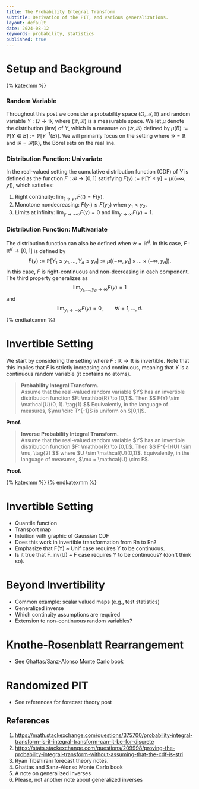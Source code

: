 ```yaml
---
title: The Probability Integral Transform
subtitle: Derivation of the PIT, and various generalizations.
layout: default
date: 2024-08-12
keywords: probability, statistics
published: true
---
```


# Setup and Background
{% katexmm %}

### Random Variable
Throughout this post we consider a probability space
$(\Omega, \mathcal{A}, \mathbb{B})$ and random variable
$Y: \Omega \to \mathcal{Y}$, where $(\mathcal{Y}, \mathcal{B})$ is a
measurable space. We let $\mu$ denote the distribution (law) of $Y$, which
is a measure on $(\mathcal{Y}, \mathcal{B})$ defined by
$\mu(B) := \mathbb{P}[Y \in B] := \mathbb{P}[Y^{-1}(B)]$.
We will primarily focus on the setting where
$\mathcal{Y} = \mathbb{R}$ and $\mathcal{B} = \mathcal{B}(\mathbb{R})$, the
Borel sets on the real line.

### Distribution Function: Univariate
In the real-valued setting the cumulative distribution
function (CDF) of $Y$ is defined as the function $F: \mathcal{B} \to [0,1]$
satisfying $F(y) := \mathbb{P}[Y \leq y] = \mu((-\infty, y])$, which satisfies:
1. Right continuity: $\lim_{t \to y+} F(t) = F(y)$.
2. Monotone nondecreasing: $F(y_1) \leq F(y_2)$ when $y_1 < y_2$.
3. Limits at infinity: $\lim_{y \to -\infty} F(y) = 0$ and
$\lim_{y \to \infty} F(y) = 1$.

### Distribution Function: Multivariate
The distribution function can also be defined when
$\mathcal{Y} = \mathbb{R}^d$. In this case, $F: \mathbb{R}^d \to [0,1]$ is
defined by
$$
F(y) :=
\mathbb{P}[Y_1 \leq y_1, \dots, Y_d \leq y_d] :=
\mu((-\infty,y_1] \times \dots \times (-\infty,y_d]).
$$
In this case, $F$ is right-continuous and non-decreasing in each component.
The third property generalizes as
$$
\lim_{y_1, \dots, y_d \to \infty} F(y) = 1
$$
and
$$
\lim_{y_i \to -\infty} F(y) = 0, \qquad \forall i = 1, \dots, d.
$$
{% endkatexmm %}

# Invertible Setting
We start by considering the setting where $F: \mathbb{R} \to \mathbb{R}$ is
invertible. Note that this implies that $F$ is strictly increasing and
continuous, meaning that $Y$ is a continuous random variable (it contains
no atoms).

<blockquote>
  <p><strong>Probability Integral Transform.</strong> <br>
  Assume that the real-valued random variable $Y$ has an invertible distribution
  function $F: \mathbb{R} \to [0,1]$. Then
  $$
  F(Y) \sim \mathcal{U}(0, 1). \tag{1}
  $$
  Equivalently, in the language of measures,
  $\mu \circ T^{-1}$ is uniform on $[0,1]$.
  </p>
</blockquote>

**Proof.**


<blockquote>
  <p><strong>Inverse Probability Integral Transform.</strong> <br>
  Assume that the real-valued random variable $Y$ has an invertible distribution
  function $F: \mathbb{R} \to [0,1]$. Then
  $$
  F^{-1}(U) \sim \mu, \tag{2}
  $$
  where $U \sim \mathcal{U}(0,1)$. Equivalently, in the language of measures,
  $\mu = \mathcal{U} \circ F$.
  </p>
</blockquote>

**Proof.**


{% katexmm %}
{% endkatexmm %}



# Invertible Setting
- Quantile function
- Transport map
- Intuition with graphic of Gaussian CDF
- Does this work in invertible transformation from Rn to Rn?
- Emphasize that F(Y) ~ Unif case requires Y to be continuous.
- Is it true that F_inv(U) ~ F case requires Y to be continuous?
(don't think so).

# Beyond Invertibility
- Common example: scalar valued maps (e.g., test statistics)
- Generalized inverse
- Which continuity assumptions are required
- Extension to non-continuous random variables?

# Knothe-Rosenblatt Rearrangement
- See Ghattas/Sanz-Alonso Monte Carlo book

# Randomized PIT
- See references for forecast theory post

## References
1. https://math.stackexchange.com/questions/375700/probability-integral-transform-is-it-integral-transform-can-it-be-for-discrete
2. https://stats.stackexchange.com/questions/209998/proving-the-probability-integral-transform-without-assuming-that-the-cdf-is-stri
3. Ryan Tibshirani forecast theory notes.
4. Ghattas and Sanz-Alonso Monte Carlo book
5. A note on generalized inverses
6. Please, not another note about generalized inverses
